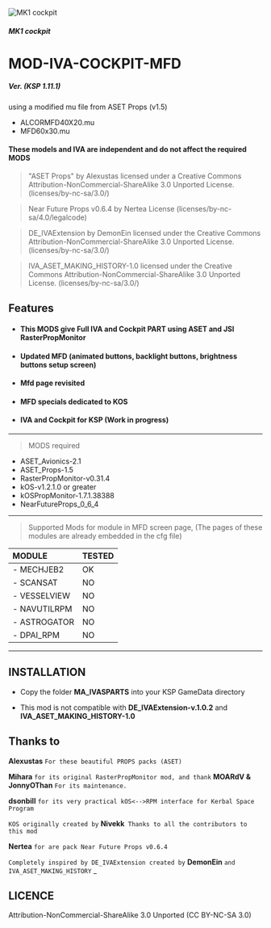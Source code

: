 ![MK1 cockpit](https://i.imgur.com/CB9zHTRh.png)
##### MK1 cockpit

# MOD-IVA-COCKPIT-MFD
##### Ver. (KSP 1.11.1)

using a modified mu file from ASET Props (v1.5)
- ALCORMFD40X20.mu
- MFD60x30.mu
#### These models and IVA are independent and do not affect the required MODS

> "ASET Props" by Alexustas licensed under a Creative Commons Attribution-NonCommercial-ShareAlike 3.0 Unported License. (licenses/by-nc-sa/3.0/)
  
> Near Future Props v0.6.4 by Nertea License (licenses/by-nc-sa/4.0/legalcode)

> DE_IVAExtension by DemonEin licensed under the Creative Commons Attribution-NonCommercial-ShareAlike 3.0 Unported License. (licenses/by-nc-sa/3.0/)

> IVA_ASET_MAKING_HISTORY-1.0 licensed under the Creative Commons Attribution-NonCommercial-ShareAlike 3.0 Unported License. (licenses/by-nc-sa/3.0/)

## Features

- #### This MODS give Full IVA and Cockpit PART using ASET and JSI RasterPropMonitor
- #### Updated MFD (animated buttons, backlight buttons, brightness buttons setup screen)
- #### Mfd page revisited
- #### MFD specials dedicated to KOS
- #### IVA and Cockpit for KSP (Work in progress)
______

> MODS required
- ASET_Avionics-2.1
- ASET_Props-1.5
- RasterPropMonitor-v0.31.4
- kOS-v1.2.1.0 or greater
- kOSPropMonitor-1.7.1.38388
- NearFutureProps_0_6_4
______

> Supported Mods for module in MFD screen page, (The pages of these modules are already embedded in the cfg file)

| MODULE | TESTED|
|:---|:---|
|- MECHJEB2| OK|
|- SCANSAT| NO|
|- VESSELVIEW| NO|
|- NAVUTILRPM| NO|
|- ASTROGATOR| NO|
|- DPAI_RPM| NO|
______

## INSTALLATION

- Copy the folder **MA_IVASPARTS** into your KSP GameData directory

- This mod is not compatible with **DE_IVAExtension-v.1.0.2** and **IVA_ASET_MAKING_HISTORY-1.0**

## Thanks to

**Alexustas** `` For these beautiful PROPS packs (ASET) ``

**Mihara** ``for its original RasterPropMonitor mod, and thank`` **MOARdV & JonnyOThan** ``For its maintenance.``

**dsonbill** ``for its very practical kOS<-->RPM interface for Kerbal Space Program``

``KOS originally created by`` **Nivekk**`` Thanks to all the contributors to this mod``

**Nertea** ``for are pack Near Future Props v0.6.4``

``Completely inspired by DE_IVAExtension created by`` **DemonEin** ``and IVA_ASET_MAKING_HISTORY``
_
## LICENCE
 Attribution-NonCommercial-ShareAlike 3.0 Unported (CC BY-NC-SA 3.0)
